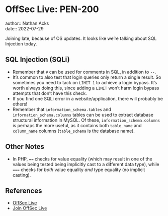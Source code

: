 # OffSec Live: PEN-200

author:: Nathan Acks  
date:: 2022-07-29

Joining late, because of OS updates. It looks like we’re talking about SQL Injection today.

## SQL Injection (SQLi)

* Remember that `#` can be used for comments in SQL, in addition to `--`.
* It’s common to also test that login queries only return a single result. So sometimes you need to tack on `LIMIT 1` to achieve a login bypass. It’s worth always doing this, since adding a `LIMIT` won’t harm login bypass attempts that don’t have this check.
* If you find one SQLi error in a website/application, there will probably be others!
* Remember that `information_schema.tables` and `information_schema.columns` tables can be used to extract database structural information in MySQL. Of these, `information_schema.columns` is perhaps the more useful, as it contains both `table_name` and `column_name` columns (`table_schema` is the database name).

## Other Notes

* In PHP, `==` checks for value equality (which may result in one of the values being tested being implicitly cast to a different data type), while `===` checks for *both* value equality *and* type equality (no implicit casting).

## References

* [OffSec Live](https://www.offensive-security.com/offsec/offsec-live/)
* [Join OffSec Live](https://learn.offensive-security.com/offsec-live-webinars)

